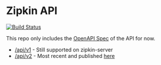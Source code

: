 # Zipkin API

[![Build Status](https://travis-ci.org/openzipkin/zipkin-api.svg?branch=master)](https://travis-ci.org/openzipkin/zipkin-api)

This repo only includes the [OpenAPI Spec](./zipkin-api.yaml) of the API for now.

* [/api/v1](./zipkin-api.yaml) - Still supported on zipkin-server
* [/api/v2](./zipkin2-api.yaml) - Most recent and published [here](http://zipkin.io/zipkin-api/#/)
